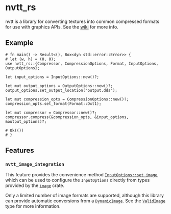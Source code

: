 # nvtt_rs

nvtt is a library for converting textures into common compressed formats for use
with graphics APIs. See the [wiki] for more info.

## Example

```no_run
# fn main() -> Result<(), Box<dyn std::error::Error>> {
# let (w, h) = (0, 0);
use nvtt_rs::{Compressor, CompressionOptions, Format, InputOptions, OutputOptions};

let input_options = InputOptions::new()?;

let mut output_options = OutputOptions::new()?;
output_options.set_output_location("output.dds");

let mut compression_opts = CompressionOptions::new()?;
compression_opts.set_format(Format::Dxt1);

let mut compressor = Compressor::new()?;
compressor.compress(&compression_opts, &input_options, &output_options)?;

# Ok(())
# }
```

## Features

### `nvtt_image_integration`

This feature provides the convenience method [`InputOptions::set_image`], which
can be used to configure the `InputOptions` directly from types provided by the
[`image`] crate.

Only a limited number of image formats are supported, although this library can
provide automatic conversions from a [`DynamicImage`]. See the [`ValidImage`]
type for more information.

[wiki]: https://github.com/castano/nvidia-texture-tools/wiki/ApiDocumentation
[`InputOptions::set_image`]: struct.InputOptions.html#method.set_image
[`image`]: https://docs.rs/image/latest/image
[`DynamicImage`]: https://docs.rs/image/latest/image/enum.DynamicImage.html
[`ValidImage`]: enum.ValidImage.html
